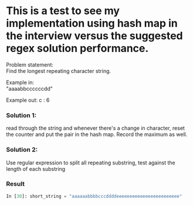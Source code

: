 # This is a test to see my implementation using hash map in the interview versus the suggested regex solution performance.

Problem statement:  
Find the longest repeating character string.

Example in:  
"aaaabbccccccdd"

Example out:
 c : 6

 ### Solution 1:

 read through the string and whenever there's a change in character, reset the counter and put the pair in the hash map. Record the maximum as well.


 ### Solution 2:

 Use regular expression to split all repeating substring, test against the length of each substring

 ### Result


```python
In [30]: short_string = "aaaaaabbbbcccddddeeeeeeeeeeeeeeeeeeeeeeee"

```

